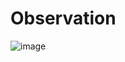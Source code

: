 # Observation
![image](https://github.com/user-attachments/assets/f64f785c-9a35-44cc-92cb-5636b9930fba)

